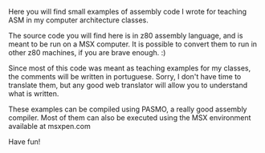 Here you will find small examples of assembly code I wrote for teaching ASM in my computer architecture classes.

The source code you will find here is in z80 assembly language, and is meant to be run on a MSX computer. It is possible to convert them to run in other z80 machines, if you are brave enough. :)

Since most of this code was meant as teaching examples for my classes, the comments will be written in portuguese. Sorry, I don't have time to translate them, but any good web translator will allow you to understand what is written.

These examples can be compiled using PASMO, a really good assembly compiler. Most of them can also be executed using the MSX environment available at msxpen.com

Have fun!

  

